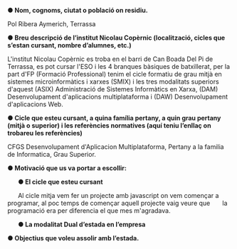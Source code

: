 **● Nom, cognoms, ciutat o població on residiu.**

Pol Ribera Aymerich, Terrassa

**● Breu descripció de l’institut Nicolau Copèrnic (localització, cicles que s’estan cursant,
nombre d’alumnes, etc.)**

L'institut Nicolau Copèrnic es troba en el barri de Can Boada Del Pi de Terrassa, es pot cursar l'ESO i les 4 branques bàsiques de batxillerat, per la part d'FP (Formació Professional) tenim el cicle formatiu de grau mitjà en sistemes microinformàtics i xarxes (SMIX) i les tres modalitats superiors d'aquest (ASIX) Administració de Sistemes Informàtics en Xarxa, (DAM) Desenvolupament d'aplicacions multiplataforma i (DAW) Desenvolupament d'aplicacions Web.

**● Cicle que esteu cursant, a quina família pertany, a quin grau pertany (mitjà o
superior) i les referències normatives (aquí teniu l’enllaç on trobareu les
referències)**

CFGS Desenvolupament d'Aplicacion Multiplataforma, Pertany a la familia de Informatica, Grau Superior.


**● Motivació que us va portar a escollir:**

&nbsp;&nbsp;&nbsp;&nbsp;&nbsp;&nbsp;**● El cicle que esteu cursant**

&nbsp;&nbsp;&nbsp;&nbsp;&nbsp;&nbsp;Al cicle mitja vem fer un projecte amb javascript on vem començar a programar, al poc temps de començar aquell projecte vaig veure que &nbsp;&nbsp;&nbsp;&nbsp;&nbsp;&nbsp;la programació era per diferencia el que mes m'agradava.
   
&nbsp;&nbsp;&nbsp;&nbsp;&nbsp;&nbsp;**● La modalitat Dual d’estada en l’empresa**

**● Objectius que voleu assolir amb l’estada.**
